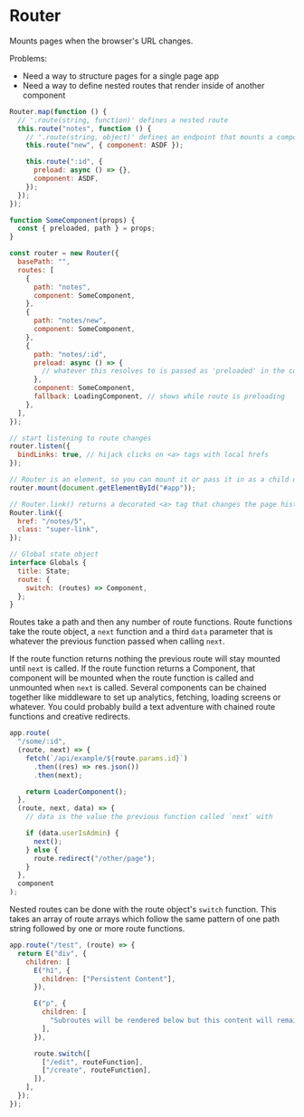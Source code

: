 # Router

Mounts pages when the browser's URL changes.

Problems:

- Need a way to structure pages for a single page app
- Need a way to define nested routes that render inside of another component

```js
Router.map(function () {
  // '.route(string, function)' defines a nested route
  this.route("notes", function () {
    // '.route(string, object)' defines an endpoint that mounts a component - access this at '/notes/new'
    this.route("new", { component: ASDF });

    this.route(":id", {
      preload: async () => {},
      component: ASDF,
    });
  });
});

function SomeComponent(props) {
  const { preloaded, path } = props;
}

const router = new Router({
  basePath: "",
  routes: [
    {
      path: "notes",
      component: SomeComponent,
    },
    {
      path: "notes/new",
      component: SomeComponent,
    },
    {
      path: "notes/:id",
      preload: async () => {
        // whatever this resolves to is passed as 'preloaded' in the component's props
      },
      component: SomeComponent,
      fallback: LoadingComponent, // shows while route is preloading
    },
  ],
});

// start listening to route changes
router.listen({
  bindLinks: true, // hijack clicks on <a> tags with local hrefs
});

// Router is an element, so you can mount it or pass it in as a child of another element
router.mount(document.getElementById("#app"));

// Router.link() returns a decorated <a> tag that changes the page history instead of redirecting
Router.link({
  href: "/notes/5",
  class: "super-link",
});
```

```js
// Global state object
interface Globals {
  title: State;
  route: {
    switch: (routes) => Component,
  };
}
```

Routes take a path and then any number of route functions. Route functions take the route object, a `next` function and a third `data` parameter that is whatever the previous function passed when calling `next`.

If the route function returns nothing the previous route will stay mounted until `next` is called. If the route function returns a Component, that component will be mounted when the route function is called and unmounted when `next` is called. Several components can be chained together like middleware to set up analytics, fetching, loading screens or whatever. You could probably build a text adventure with chained route functions and creative redirects.

```js
app.route(
  "/some/:id",
  (route, next) => {
    fetch(`/api/example/${route.params.id}`)
      .then((res) => res.json())
      .then(next);

    return LoaderComponent();
  },
  (route, next, data) => {
    // data is the value the previous function called `next` with

    if (data.userIsAdmin) {
      next();
    } else {
      route.redirect("/other/page");
    }
  },
  component
);
```

Nested routes can be done with the route object's `switch` function. This takes an array of route arrays which follow the same pattern of one path string followed by one or more route functions.

```js
app.route("/test", (route) => {
  return E("div", {
    children: [
      E("h1", {
        children: ["Persistent Content"],
      }),

      E("p", {
        children: [
          "Subroutes will be rendered below but this content will remain unchanged.",
        ],
      }),

      route.switch([
        ["/edit", routeFunction],
        ["/create", routeFunction],
      ]),
    ],
  });
});
```
